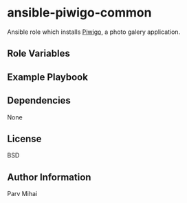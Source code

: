 ansible-piwigo-common
========

Ansible role which installs [Piwigo](http://piwigo.org/), a photo galery application.


Role Variables
--------------


Example Playbook
-------------------------


Dependencies
------------

None

License
-------

BSD

Author Information
------------------

Parv Mihai